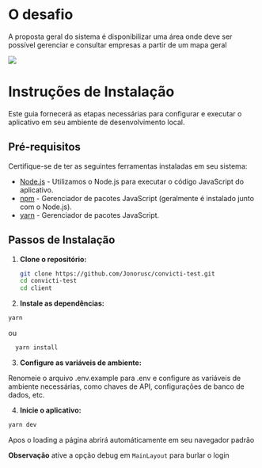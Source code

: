 # O desafio
A proposta geral do sistema é disponibilizar uma área onde deve ser possível gerenciar e consultar 
empresas a partir de um mapa geral

![](video.gif)


# Instruções de Instalação 

Este guia fornecerá as etapas necessárias para configurar e executar o aplicativo em seu ambiente de desenvolvimento local.

## Pré-requisitos

Certifique-se de ter as seguintes ferramentas instaladas em seu sistema:

- [Node.js](https://nodejs.org) - Utilizamos o Node.js para executar o código JavaScript do aplicativo.
- [npm](https://www.npmjs.com/) - Gerenciador de pacotes JavaScript (geralmente é instalado junto com o Node.js).
- [yarn](https://classic.yarnpkg.com/lang/en/docs/install/) - Gerenciador de pacotes JavaScript.

## Passos de Instalação

1. **Clone o repositório:**

   ```sh
   git clone https://github.com/Jonorusc/convicti-test.git
   cd convicti-test
   cd client
   ```
2. **Instale as dependências:**

  ```sh 
  yarn 
  ```
ou 

```sh 
  yarn install
  ```

3. **Configure as variáveis de ambiente:**

Renomeie o arquivo .env.example para .env e configure as variáveis de ambiente necessárias, como chaves de API, configurações de banco de dados, etc.

4. **Inicie o aplicativo:**

  ```sh 
  yarn dev
  ```
Apos o loading a página abrirá automáticamente em seu navegador padrão

**Observação**
ative a opção debug em `MainLayout` para burlar o login
